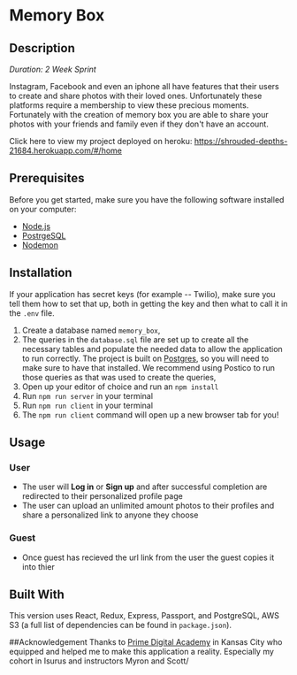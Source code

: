 # Memory Box
## Description
*Duration: 2 Week Sprint*

Instagram, Facebook and even an iphone all have features that their users to create and share photos with their loved ones. Unfortunately these platforms require a membership to view these precious moments. Fortunately with the creation of memory box you are able to share your photos with your friends and family even if they don't have an account.

Click here to view my project deployed on heroku: https://shrouded-depths-21684.herokuapp.com/#/home

## Prerequisites

Before you get started, make sure you have the following software installed on your computer:

- [Node.js](https://nodejs.org/en/)
- [PostrgeSQL](https://www.postgresql.org/)
- [Nodemon](https://nodemon.io/)


## Installation
If your application has secret keys (for example --  Twilio), make sure you tell them how to set that up, both in getting the key and then what to call it in the `.env` file.

1. Create a database named `memory_box`,
2. The queries in the `database.sql` file are set up to create all the necessary tables and populate the needed data to allow the application to run correctly. The project is built on [Postgres](https://www.postgresql.org/download/), so you will need to make sure to have that installed. We recommend using Postico to run those queries as that was used to create the queries, 
3. Open up your editor of choice and run an `npm install`
4. Run `npm run server` in your terminal
5. Run `npm run client` in your terminal
6. The `npm run client` command will open up a new browser tab for you!


## Usage
### User
* The user will **Log in** or **Sign up** and after successful completion are redirected to their personalized profile page
* The user can upload an unlimited amount photos to their profiles and share a personalized link to anyone they choose

### Guest
* Once guest has recieved the url link from the user the guest copies it into thier 


## Built With
This version uses React, Redux, Express, Passport, and PostgreSQL, AWS S3 (a full list of dependencies can be found in `package.json`).


##Acknowledgement
Thanks to [Prime Digital Academy](www.primeacademy.io) in Kansas City who equipped and helped me to make this application a reality. Especially my cohort in Isurus and instructors Myron and Scott/

